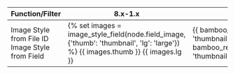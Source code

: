 | Function/Filter                                 | 8.x-1.x                                                                                                                              | 8.x-2.x                                                                                                                                                         | Module               |
| ----------------------------------------------- | ------------------------------------------------------------------------------------------------------------------------------------ | --------------------------------------------------------------------------------------------------------------------------------------------------------------- | -------------------- |
| Image Style from File ID Image Style from Field | {% set images \= image\_style\_field(node.field\_image, {'thumb': 'thumbnail', 'lg': 'large'}) %} {{ images.thumb }} {{ images.lg }} | {{ bamboo\_render\_image(node.field\_image.entity.fid.value, 'thumbnail') }}{{ bamboo\_render\_image\_style(node.field\_image.entity.uri.value, 'thumbnail') }} | Bamboo Twig - Loader |